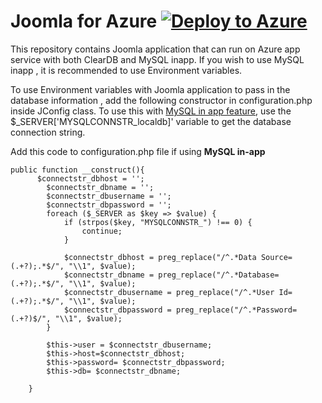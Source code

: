 # Joomla for Azure  [![Deploy to Azure](http://azuredeploy.net/deploybutton.png)](https://azuredeploy.net/)

This repository contains Joomla application that can run on Azure app service with both ClearDB and MySQL inapp. If you wish to use MySQL inapp , it is recommended to use Environment variables. 

To use Environment variables with Joomla application to pass in the database information , add the following constructor in configuration.php inside JConfig class. To use this with [MySQL in app feature](https://azure.microsoft.com/en-us/blog/mysql-in-app-preview-app-service/),  use the $_SERVER['MYSQLCONNSTR_localdb]' variable to get the database connection string. 

Add this code to configuration.php file if using **MySQL in-app** 
```
public function __construct(){
	  $connectstr_dbhost = '';
		$connectstr_dbname = '';
		$connectstr_dbusername = '';
		$connectstr_dbpassword = '';
		foreach ($_SERVER as $key => $value) {
			if (strpos($key, "MYSQLCONNSTR_") !== 0) {
				continue;
			}
			
			$connectstr_dbhost = preg_replace("/^.*Data Source=(.+?);.*$/", "\\1", $value);
			$connectstr_dbname = preg_replace("/^.*Database=(.+?);.*$/", "\\1", $value);
			$connectstr_dbusername = preg_replace("/^.*User Id=(.+?);.*$/", "\\1", $value);
			$connectstr_dbpassword = preg_replace("/^.*Password=(.+?)$/", "\\1", $value);
		}

        $this->user = $connectstr_dbusername;
        $this->host=$connectstr_dbhost;
        $this->password= $connectstr_dbpassword;
        $this->db= $connectstr_dbname;
        
    }

```

			
		
